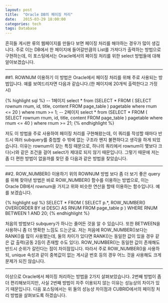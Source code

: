 ```yaml
---
layout: post
title:  "Oracle DB의 페이징 처리"
date:   2015-03-29 18:00:00
categories: tech
tags: Database
---
```


흔히들 게시판 류의 웹페이지를 만들다 보면 페이징 처리를 해야하는 경우가 많이 생깁니다. 주로 이는 DB에서 한 페이지에 들어갈만큼의 List를 가져다가
출력하는 방법으로 구현하는데, 이 포스팅에서는 Oracle에서의 페이징 처리를 위한 select 방법들에 대해 알아보겠습니다.

---

##1. ROWNUM 이용하기
이 방법은 Oracle에서 페이징 처리를 위해 주로 사용되는 방법입니다. 예를 보여드리자면 다음과 같습니다.(한 페이지에 20개씩 출력한다고 가정시)

{% highlight sql %}
-- 1페이지 
select *
from (SELECT *
		FROM (
  			SELECT rownum rnum, id, title, content
    		FROM page_table
			) pagetable
		where rnum <= 20
	)
where rnum >= 1;
-- 2페이지
select *
from (SELECT *
		FROM (
  			SELECT rownum rnum, id, title, content
    		FROM page_table
			) pagetable
		where rnum <= 40
	)
where rnum >= 21;
{% endhighlight %}

저도 이 방법을 주로 사용하여 페이징 처리를 구현해왔는데, 이 쿼리를 작성할 때마다 반드시 여러 subquery를 중첩할 수 밖에 없는 구조라
왠지 불편하다고 생각을 하게 되었습니다. 이유는 rownum이 갖는 특징 때문으로, 하나의 쿼리에서 rownum이 몇보다 크다(>)와 같은 조건을 걸어 select가 제대로 되지 않기
때문입니다. 그렇기 때문에 저는 좀 더 편한 방법이 없을까를 찾던 중 다음과 같은 방법을 찾았습니다.

---

##2. ROW_NUMBER() 이용하기
위의 ROWNUM 방법 보다 좀 더 보기 좋은 query를 위해 찾아낸 방법은 바로 ROW_NUMBER() 함수를 이용하는 방법으로,
이는 Oracle DB에서 rownum을 가지고 위와 비슷한 연산을 할때 이용하는 함수입니다. 예를 보겠습니다.

{% highlight sql %}
SELECT * FROM (
	SELECT p.*, ROW_NUMBER() OVER(ORDER BY id DESC) AS RNUM
	FROM page_table p
)
WHERE RNUM BETWEEN 1 AND 20;
{% endhighlight %}
  
처음의 방법보다 subquery가 하나는 줄어든 것을 알 수 있습니다. 또한 BETWEEN을 사용하니 좀 더 명확한 느낌도 드는군요. 
저는 처음에 ROW_NUMBER()보다는 RANK()를 많이 사용했는데, 둘의 차이가 있다면 RANK()는 동일한 값이 있을 경우 같은 값 출력(공동 2등이 존재할 수도 있다).
ROW_NUMBER()는 동일한 값이 존재해도 반드시 순위가 갈린다는 점이 차이점입니다. 따라서 주로 ROW_NUMBER()을 사용하되, unique 속성과 같이 중복값이 없는
게시글 번호 등의 경우 어느 것을 사용해도 크게 문제가 되진 않습니다.
  
---

이상으로 Oracle에서 페이징 처리하는 방법을 2가지 살펴보았습니다. 2번째 방법이 좀 더 편리해보이지만, 사실 2번째 방법이 자주 이용되지 않는 이유는
성능상의 차이가 있기 때문입니다. 다음 포스팅에서는 위 둘의 성능상 차이점과 CUBRID에서의 페이징 처리 방법을 살펴보도록 하겠습니다.